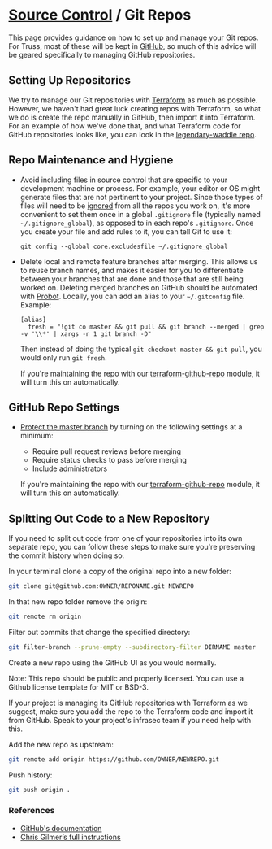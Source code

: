 # [Source Control](./README.md) / Git Repos

This page provides guidance on how to set up and manage your Git repos.
For Truss, most of these will be kept in [GitHub](https://github.com),
so much of this advice will be geared specifically to managing GitHub
repositories.

## Setting Up Repositories

We try to manage our Git repositories with [Terraform](https://terraform.io)
as much as possible. However, we haven't had great luck creating repos with
Terraform, so what we do is create the repo manually in GitHub, then import
it into Terraform. For an example of how we've done that, and what Terraform
code for GitHub repositories looks like, you can look in the
[legendary-waddle repo](https://github.com/trussworks/legendary-waddle/tree/master/trussworks-prod/github-global).

## Repo Maintenance and Hygiene

* Avoid including files in source control that are specific to your development
machine or process. For example, your editor or OS might generate files that are
not pertinent to your project. Since those types of files will need to be
[ignored](https://help.github.com/en/github/using-git/ignoring-files) from all
the repos you work on, it's more convenient to set them once in a global
`.gitignore` file (typically named `~/.gitignore_global`), as opposed to in each
repo's `.gitignore`. Once you create your file and add rules to it, you can tell
Git to use it:

  ```
  git config --global core.excludesfile ~/.gitignore_global
  ```

* Delete local and remote feature branches after merging. This allows us to
reuse branch names, and makes it easier for you to differentiate between
your branches that are done and those that are still being worked on. Deleting
merged branches on GitHub should be automated with [Probot]. Locally, you can
add an alias to your `~/.gitconfig` file. Example:

  ```
  [alias]
    fresh = "!git co master && git pull && git branch --merged | grep -v '\\*' | xargs -n 1 git branch -D"
  ```

  Then instead of doing the typical `git checkout master && git pull`, you would
  only run `git fresh`.

  If you're maintaining the repo with our [terraform-github-repo](https://registry.terraform.io/modules/trussworks/repo/github)
  module, it will turn this on automatically.

[Probot]: https://probot.github.io/apps/delete-merged-branch/

## GitHub Repo Settings

* [Protect the master branch](https://help.github.com/en/articles/configuring-protected-branches) by turning on the following settings at a minimum:

  * Require pull request reviews before merging
  * Require status checks to pass before merging
  * Include administrators

  If you're maintaining the repo with our [terraform-github-repo](https://registry.terraform.io/modules/trussworks/repo/github)
  module, it will turn this on automatically.

## Splitting Out Code to a New Repository

If you need to split out code from one of your repositories into its own
separate repo, you can follow these steps to make sure you're preserving
the commit history when doing so.

In your terminal clone a copy of the original repo into a new folder:

```sh
git clone git@github.com:OWNER/REPONAME.git NEWREPO
```

In that new repo folder remove the origin:

```sh
git remote rm origin
```

Filter out commits that change the specified directory:

```sh
git filter-branch --prune-empty --subdirectory-filter DIRNAME master
```

Create a new repo using the GitHub UI as you would normally.

Note: This repo should be public and properly licensed. You can use a
Github license template for MIT or BSD-3.

If your project is managing its GitHub repositories with Terraform as
we suggest, make sure you add the repo to the Terraform code and import
it from GitHub. Speak to your project's infrasec team if you need help
with this.

Add the new repo as upstream:

```sh
git remote add origin https://github.com/OWNER/NEWREPO.git
```

Push history:

```sh
git push origin .
```

### References

* [GitHub's documentation](https://help.github.com/en/github/using-git/splitting-a-subfolder-out-into-a-new-repository)
* [Chris Gilmer’s full instructions](https://github.com/chrisgilmerproj/silliness#how-to-break-out-projects)
